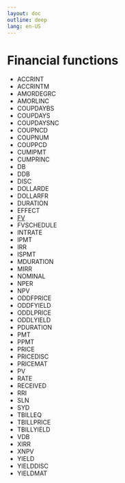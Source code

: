 ```yaml
---
layout: doc
outline: deep
lang: en-US
---
```


# Financial functions

- ACCRINT
- ACCRINTM
- AMORDEGRC
- AMORLINC
- COUPDAYBS
- COUPDAYS
- COUPDAYSNC
- COUPNCD
- COUPNUM
- COUPPCD
- CUMIPMT
- CUMPRINC
- DB
- DDB
- DISC
- DOLLARDE
- DOLLARFR
- DURATION
- EFFECT
- [FV](/functions/financial/fv)
- FVSCHEDULE
- INTRATE
- IPMT
- IRR
- ISPMT
- MDURATION
- MIRR
- NOMINAL
- NPER
- NPV
- ODDFPRICE
- ODDFYIELD
- ODDLPRICE
- ODDLYIELD
- PDURATION
- PMT
- PPMT
- PRICE
- PRICEDISC
- PRICEMAT
- PV
- RATE
- RECEIVED
- RRI
- SLN
- SYD
- TBILLEQ
- TBILLPRICE
- TBILLYIELD
- VDB
- XIRR
- XNPV
- YIELD
- YIELDDISC
- YIELDMAT
